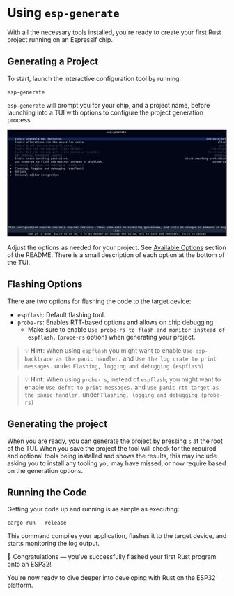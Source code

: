 # Using `esp-generate`

With all the necessary tools installed, you're ready to create your first Rust project running on an Espressif chip.

## Generating a Project

To start, launch the interactive configuration tool by running:

```shell
esp-generate
```

`esp-generate` will prompt you for your chip, and a project name, before launching into a TUI with options to configure the project generation process.

![Screenshot](../assets/esp-generate.png)

Adjust the options as needed for your project. See [Available Options][available-options] section of the README. There is a small description of each option at the bottom of the TUI.

[available-options]: https://github.com/esp-rs/esp-generate?tab=readme-ov-file#available-options


## Flashing Options

There are two options for flashing the code to the target device:

- `espflash`: Default flashing tool.
- `probe-rs`: Enables RTT-based options and allows on chip debugging.
  - Make sure to enable `Use probe-rs to flash and monitor instead of espflash.` (`probe-rs` option) when generating your project.

> 💡 **Hint**: When using `espflash` you might want to enable `Use esp-backtrace as the panic handler.` and `Use the log crate to print messages.` under `Flashing, logging and debugging (espflash)`

> 💡 **Hint**: When using `probe-rs`, instead of `espflash`, you might want to enable `Use defmt to print messages.` and `Use panic-rtt-target as the panic handler.` under `Flashing, logging and debugging (probe-rs)`

## Generating the project

When you are ready, you can generate the project by pressing `s` at the root of the TUI. When you save the project the tool will check for the required and optional tools being installed and shows the results, this may include asking you to install any tooling you may have missed, or now require based on the generation options.

## Running the Code

Getting your code up and running is as simple as executing:

```shell
cargo run --release
```

This command compiles your application, flashes it to the target device, and starts monitoring the log output.

🎉 Congratulations — you've successfully flashed your first Rust program onto an ESP32!

You're now ready to dive deeper into developing with Rust on the ESP32 platform.
